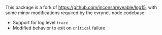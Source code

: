 This package is a fork of https://github.com/inconshreveable/log15, with some
minor modifications required by the evrynet-node codebase:

 * Support for log level `trace`
 * Modified behavior to exit on `critical` failure
